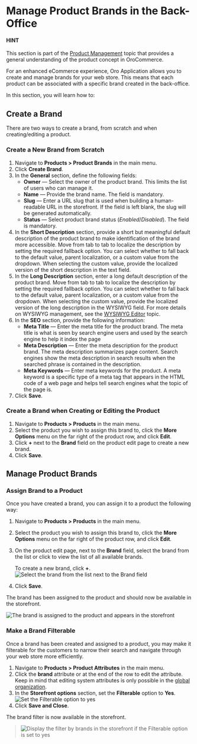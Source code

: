 <a id="user-guide-product-brands"></a>

# Manage Product Brands in the Back-Office

#### HINT
This section is part of the [Product Management](../../../concept-guides/catalog-promotions/product-management/index.md#concept-guides-product-management) topic that provides a general understanding of the product concept in OroCommerce.

For an enhanced eCommerce experience, Oro Application allows you to create and manage brands for your web store. This means that each product can be associated with a specific brand created in the back-office.

In this section, you will learn how to:

## Create a Brand

There are two ways to create a brand, from scratch and when creating/editing a product.

### Create a New Brand from Scratch

1. Navigate to **Products > Product Brands** in the main menu.
2. Click **Create Brand**.
3. In the **General** section, define the following fields:
   * **Owner** — Select the owner of the product brand. This limits the list of users who can manage it.
   * **Name** — Provide the brand name. The field is mandatory.
   * **Slug** — Enter a URL slug that is used when building a human-readable URL in the storefront. If the field is left blank, the slug will be generated automatically.
   * **Status** — Select product brand status (*Enabled*/*Disabled*). The field is mandatory.
4. In the **Short Description** section, provide a short but meaningful default description of the product brand to make identification of the brand more accessible. Move from tab to tab to localize the description by setting the required fallback option. You can select whether to fall back to the default value, parent localization, or a custom value from the dropdown. When selecting the custom value, provide the localized version of the short description in the text field.
5. In the **Long Description** section, enter a long default description of the product brand. Move from tab to tab to localize the description by setting the required fallback option. You can select whether to fall back to the default value, parent localization, or a custom value from the dropdown. When selecting the custom value, provide the localized version of the long description in the WYSIWYG field. For more details on WYSIWYG management, see the [WYSIWYG Editor](../../../concept-guides/content-management/wysiwyg.md#getting-started-wysiwyg-editor-field) topic.
6. In the **SEO** section, provide the following information:
   * **Meta Title** — Enter the meta title for the product brand. The meta title is what is seen by search engine users and used by the search engine to help it index the page
   * **Meta Description** — Enter the meta description for the product brand. The meta description summarizes page content. Search engines show the meta description in search results when the searched phrase is contained in the description.
   * **Meta Keywords** — Enter meta keywords for the product. A meta keyword is a specific type of a meta tag that appears in the HTML code of a web page and helps tell search engines what the topic of the page is.
7. Click **Save**.

### Create a Brand when Creating or Editing the Product

1. Navigate to **Products > Products** in the main menu.
2. Select the product you wish to assign this brand to, click the <i class="fa fa-ellipsis-h fa-lg" aria-hidden="true"></i> **More Options** menu on the far right of the product row, and click <i class="fa fa-edit fa-lg" aria-hidden="true"></i> **Edit**.
3. Click **+** next to the **Brand** field on the product edit page to create a new brand.
4. Click **Save**.

<a id="doc-products-actions-manage-brand"></a>

## Manage Product Brands

### Assign Brand to a Product

Once you have created a brand, you can assign it to a product the following way:

1. Navigate to **Products > Products** in the main menu.
2. Select the product you wish to assign this brand to, click the <i class="fa fa-ellipsis-h fa-lg" aria-hidden="true"></i> **More Options** menu on the far right of the product row, and click <i class="fa fa-edit fa-lg" aria-hidden="true"></i> **Edit**.
3. On the product edit page, next to the **Brand** field, select the brand from the list or click <i class="fa fa-bars fa-lg" aria-hidden="true"></i> to view the list of all available brands.

   To create a new brand, click **+**.
   ![Select the brand from the list next to the Brand field](user/img/products/products/SelectBrand.png)
4. Click **Save**.

The brand has been assigned to the product and should now be available in the storefront.

![The brand is assigned to the product and appears in the storefront](user/img/products/products/BrandFrontStore.png)

### Make a Brand Filterable

Once a brand has been created and assigned to a product, you may make it filterable for the customers to narrow their search and navigate through your web store more efficiently.

1. Navigate to **Products > Product Attributes** in the main menu.
2. Click the **brand** attribute or <i class="fa fa-edit fa-lg" aria-hidden="true"></i> at the end of the row to edit the attribute. Keep in mind that editing system attributes is only possible in the [global organization](../../getting-started/navigation/org-selector.md#user-guide-getting-started-change-organization).
3. In the **Storefront options** section, set the **Filterable** option to **Yes**.
   ![Set the Filterable option to yes](user/img/products/products/brand_filters_2.png)
4. Click **Save and Close**.

The brand filter is now available in the storefront.

> ![Display the filter by brands in the storefront if the Filterable option is set to yes](user/img/products/products/brand_filters_1.png)
<!-- fa-bars = fa-navicon -->
<!-- Ic Tiles is used as Set As Default in saved views, and as tiles in display layout options -->
<!-- IcPencil refers to Rename in Commerce and Inline Editing in CRM -->
<!-- Check mark in the square. -->
<!-- SortDesc is also used as drop-down arrow -->
<!-- A -->
<!-- B -->
<!-- C -->
<!-- D -->
<!-- E -->
<!-- F -->
<!-- G -->
<!-- H -->
<!-- I -->
<!-- L -->
<!-- M -->
<!-- P -->
<!-- R -->
<!-- S -->
<!-- T -->
<!-- U -->
<!-- Z -->
